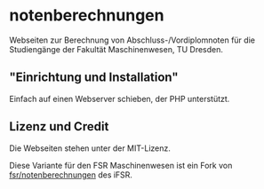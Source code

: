 notenberechnungen
=================

Webseiten zur Berechnung von Abschluss-/Vordiplomnoten für die Studiengänge der Fakultät Maschinenwesen, TU Dresden.

"Einrichtung und Installation"
----------------------
Einfach auf einen Webserver schieben, der PHP unterstützt.


Lizenz und Credit
----------------------
Die Webseiten stehen unter der MIT-Lizenz.

Diese Variante für den FSR Maschinenwesen ist ein Fork von [fsr/notenberechnungen](https://github.com/fsr/notenberechnungen) des iFSR.
